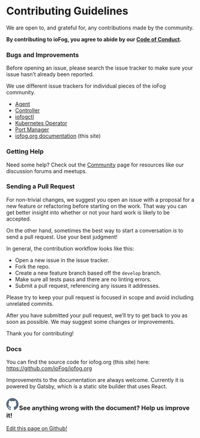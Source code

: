 # Contributing Guidelines

We are open to, and grateful for, any contributions made by the community.

**By contributing to ioFog, you agree to abide by our [Code of Conduct](../ioFog_3.0/contributing/code-of-conduct).**

### Bugs and Improvements

Before opening an issue, please search the issue tracker to make sure your issue hasn’t already been reported.

We use different issue trackers for individual pieces of the ioFog community.

- [Agent](https://github.com/ioFog/Agent/issues)
- [Controller](https://github.com/ioFog/Controller/issues)
- [iofogctl](https://github.com/eclipse-iofog/iofogctl/issues)
- [Kubernetes Operator](https://github.com/eclipse-iofog/iofog-operator/issues)
- [Port Manager](https://github.com/eclipse-iofog/port-manager/issues)
- [iofog.org documentation](https://github.com/ioFog/iofog.org/issues) (this site)

### Getting Help

Need some help? Check out the [Community](/community.html) page for resources like our discussion forums and meetups.

### Sending a Pull Request

For non-trivial changes, we suggest you open an issue with a proposal for a new feature or refactoring before starting on the work. That way you can get better insight into whether or not your hard work is likely to be accepted.

On the other hand, sometimes the best way to start a conversation _is_ to send a pull request. Use your best judgment!

In general, the contribution workflow looks like this:

- Open a new issue in the issue tracker.
- Fork the repo.
- Create a new feature branch based off the `develop` branch.
- Make sure all tests pass and there are no linting errors.
- Submit a pull request, referencing any issues it addresses.

Please try to keep your pull request is focused in scope and avoid including unrelated commits.

After you have submitted your pull request, we’ll try to get back to you as soon as possible. We may suggest some changes or improvements.

Thank you for contributing!

### Docs

You can find the source code for iofog.org (this site) here: <https://github.com/ioFog/iofog.org>

Improvements to the documentation are always welcome. Currently it is powered by Gatsby, which is a static site builder that uses React.

<aside class="notifications contribute">
  <h3><img src="/images/icos/ico-github.svg" alt="">See anything wrong with the document? Help us improve it!</h3>
  <a href="https://github.com/eclipse-iofog/iofog.org/edit/develop/content/docs/3.0/contributing/guidelines.md"
    target="_blank">
    <p>Edit this page on Github!</p>
  </a>
</aside>
